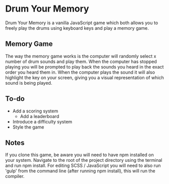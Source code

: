 # Drum Your Memory

Drum Your Memory is a vanilla JavaScript game which both allows you to freely play the drums using keyboard keys and play a memory game.

## Memory Game
The way the memory game works is the computer will randomly select x number of drum sounds and play them. When the computer has stopped playing
you will be prompted to play back the sounds you heard in the exact order you heard them in. When the computer plays the sound it will also highlight
the key on your screen, giving you a visual representation of which sound is being played.

## To-do
- Add a scoring system
	- Add a leaderboard
- Introduce a difficulty system
- Style the game

## Notes
If you clone this game, be aware you will need to have npm installed on your system.
Navigate to the root of the project directory using the terminal and run npm install.
For editing SCSS / JavaScript you will need to also run 'gulp' from the command line (after running npm install),
this will run the compiler.